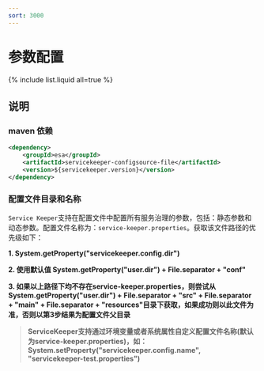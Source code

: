 ```yaml
---
sort: 3000
---
```


# 参数配置
{% include list.liquid all=true %}

## 说明
### maven 依赖
```xml
<dependency>
    <groupId>esa</groupId>
    <artifactId>servicekeeper-configsource-file</artifactId>
    <version>${servicekeeper.version}</version>
</dependency>
```
### 配置文件目录和名称

`Service Keeper`支持在配置文件中配置所有服务治理的参数，包括：静态参数和动态参数。配置文件名称为：`service-keeper.properties`。获取该文件路径的优先级如下：

**1. System.getProperty("servicekeeper.config.dir")**

**2. 使用默认值 System.getProperty("user.dir") + File.separator + "conf"**

**3. 如果以上路径下均不存在service-keeper.properties，则尝试从System.getProperty("user.dir") + File.separator + \"src\" + File.separator  + \"main\" + File.separator  + \"resources\"目录下获取，如果成功则以此文件为准，否则以第3步结果为配置文件父目录**

>**ServiceKeeper支持通过环境变量或者系统属性自定义配置文件名称(默认为service-keeper.properties)，如：System.setProperty("servicekeeper.config.name", "servicekeeper-test.properties")**
